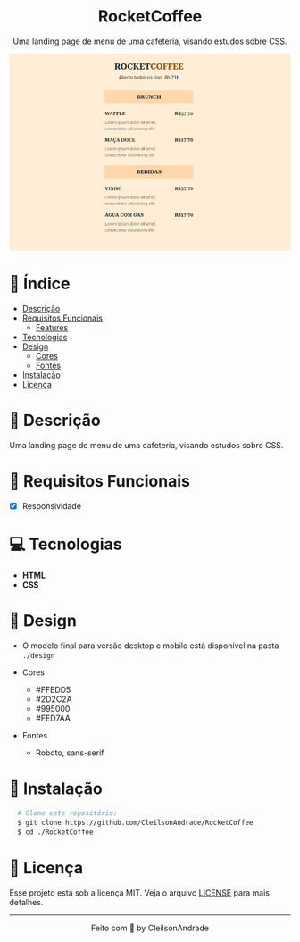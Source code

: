 <div align="center">
  <h1>RocketCoffee</h1>
  <p>Uma landing page de menu de uma cafeteria, visando estudos sobre CSS.</p>
  <img src="./design/desktop.png" alt="Logo" width="800">
</div>

# 📒 Índice
* [Descrição](#descrição)
* [Requisitos Funcionais](#requisitos)
  * [Features](#features)
* [Tecnologias](#tecnologias)
* [Design](#design)
  * [Cores](#cores)
  * [Fontes](#fontes)
* [Instalação](#instalação)
* [Licença](#licença)

# 📃 <span id="descrição">Descrição</span>
Uma landing page de menu de uma cafeteria, visando estudos sobre CSS.

# 📌 <span id="requisitos">Requisitos Funcionais</span>
- [x] Responsividade<br>

# 💻 <span id="tecnologias">Tecnologias</span>
- **HTML**
- **CSS**

# 🎨 <span id="design">Design</span>
- O modelo final para versão desktop e mobile está disponível na pasta `./design`

- <span id="cores">Cores<br></span>
  * #FFEDD5<br>
  * #2D2C2A<br>
  * #995000<br>
  * #FED7AA<br>

- <span id="fontes">Fontes<br></span>
  * Roboto, sans-serif

# 🚀 <span id="instalação">Instalação</span>
```bash
  # Clone este repositório:
  $ git clone https://github.com/CleilsonAndrade/RocketCoffee
  $ cd ./RocketCoffee
```

# 📝 <span id="licença">Licença</span>
Esse projeto está sob a licença MIT. Veja o arquivo [LICENSE](LICENSE) para mais detalhes.

---

<p align="center">
  Feito com 💜 by CleilsonAndrade
</p>